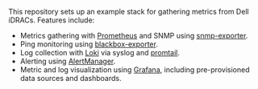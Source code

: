 This repository sets up an example stack for gathering metrics from Dell iDRACs. Features include:

- Metrics gathering with [Prometheus] and SNMP using [snmp-exporter].
- Ping monitoring using [blackbox-exporter].
- Log collection with [Loki] via syslog and [promtail].
- Alerting using [AlertManager].
- Metric and log visualization using [Grafana], including pre-provisioned data sources and dashboards.

[Prometheus]: https://prometheus.io/
[snmp-exporter]: https://github.com/prometheus/snmp_exporter
[blackbox-exporter]: https://github.com/prometheus/blackbox_exporter
[promtail]: https://grafana.com/docs/loki/latest/send-data/promtail/
[loki]: https://grafana.com/oss/loki/
[alertmanager]: https://prometheus.io/docs/alerting/latest/alertmanager/
[grafana]: https://grafana.com/
